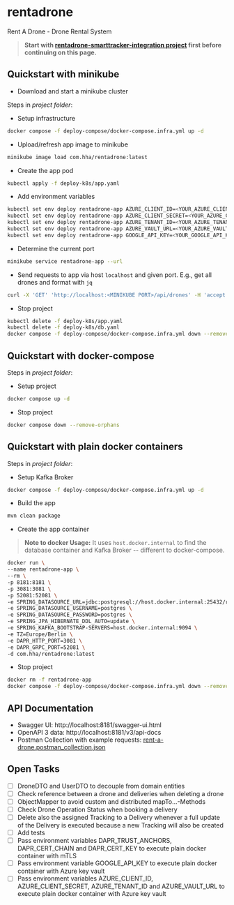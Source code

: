 # rentadrone
Rent A Drone - Drone Rental System

>**Start with [rentadrone-smarttracker-integration project](https://github.com/satspeedy/rentadrone-smarttracker-integration) first before continuing on this page.**

## Quickstart with minikube

- Download and start a minikube cluster

Steps in _project folder_:

- Setup infrastructure
```bash
docker compose -f deploy-compose/docker-compose.infra.yml up -d
```
- Upload/refresh app image to minikube
```bash
minikube image load com.hha/rentadrone:latest
``` 
- Create the app pod
```bash
kubectl apply -f deploy-k8s/app.yaml
```
- Add environment variables
```bash
kubectl set env deploy rentadrone-app AZURE_CLIENT_ID=<YOUR_AZURE_CLIENT_ID>
kubectl set env deploy rentadrone-app AZURE_CLIENT_SECRET=<YOUR_AZURE_CLIENT_SECRET>
kubectl set env deploy rentadrone-app AZURE_TENANT_ID=<YOUR_AZURE_TENANT_ID>
kubectl set env deploy rentadrone-app AZURE_VAULT_URL=<YOUR_AZURE_VAULT_URL>
kubectl set env deploy rentadrone-app GOOGLE_API_KEY=<YOUR_GOOGLE_API_KEY>
```
- Determine the current port
```bash
minikube service rentadrone-app --url
```
- Send requests to app via host `localhost` and given port. E.g., get all drones and format with `jq`
```bash
curl -X 'GET' 'http://localhost:<MINIKUBE PORT>/api/drones' -H 'accept: application/json' | jq
```
- Stop project
```bash
kubectl delete -f deploy-k8s/app.yaml
kubectl delete -f deploy-k8s/db.yaml
docker compose -f deploy-compose/docker-compose.infra.yml down --remove-orphans
```

## Quickstart with docker-compose
Steps in _project folder_:

- Setup project
```bash
docker compose up -d
```
- Stop project
```bash
docker compose down --remove-orphans
```

## Quickstart with plain docker containers
Steps in _project folder_:

- Setup Kafka Broker
```bash
docker compose -f deploy-compose/docker-compose.infra.yml up -d
```
- Build the app
```bash
mvn clean package
```
- Create the app container
>**Note to docker Usage:** It uses `host.docker.internal` to find the database container and Kafka Broker -- different to docker-compose.

```bash
docker run \
--name rentadrone-app \
--rm \
-p 8181:8181 \
-p 3081:3081 \
-p 52081:52081 \
-e SPRING_DATASOURCE_URL=jdbc:postgresql://host.docker.internal:25432/rentadrone-db \
-e SPRING_DATASOURCE_USERNAME=postgres \
-e SPRING_DATASOURCE_PASSWORD=postgres \
-e SPRING_JPA_HIBERNATE_DDL_AUTO=update \
-e SPRING_KAFKA_BOOTSTRAP-SERVERS=host.docker.internal:9094 \
-e TZ=Europe/Berlin \
-e DAPR_HTTP_PORT=3081 \
-e DAPR_GRPC_PORT=52081 \
-d com.hha/rentadrone:latest
```
- Stop project
```bash
docker rm -f rentadrone-app
docker compose -f deploy-compose/docker-compose.infra.yml down --remove-orphans
```

## API Documentation
- Swagger UI: http://localhost:8181/swagger-ui.html
- OpenAPI 3 data: http://localhost:8181/v3/api-docs
- Postman Collection with example requests: [rent-a-drone.postman_collection.json](rent-a-drone.postman_collection.json)

## Open Tasks
- [ ] DroneDTO and UserDTO to decouple from domain entities
- [ ] Check reference between a drone and deliveries when deleting a drone
- [ ] ObjectMapper to avoid custom and distributed mapTo...-Methods
- [ ] Check Drone Operation Status when booking a delivery
- [ ] Delete also the assigned Tracking to a Delivery whenever a full update of the Delivery is executed because a new Tracking will also be created
- [ ] Add tests
- [ ] Pass environment variables DAPR_TRUST_ANCHORS, DAPR_CERT_CHAIN and DAPR_CERT_KEY to execute plain docker container with mTLS
- [ ] Pass environment variable GOOGLE_API_KEY to execute plain docker container with Azure key vault
- [ ] Pass environment variables AZURE_CLIENT_ID, AZURE_CLIENT_SECRET, AZURE_TENANT_ID and AZURE_VAULT_URL to execute plain docker container with Azure key vault
